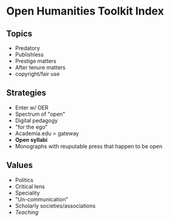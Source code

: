 # Open Humanities Toolkit Index
## Topics 
- Predatory
- Publishless
- Prestige matters
- After tenure matters
- copyright/fair use

## Strategies 
- Enter w/ OER
- Spectrum of "open"
- Digital pedagogy 
- "for the ego"
- Academia.edu = gateway
- **Open syllabi**
- Monographs with reuputable press that happen to be open

## Values
- Politics
- Critical lens
- Speciality
- "Un-communication"
- Scholarly societies/associations 
- *Teaching*
